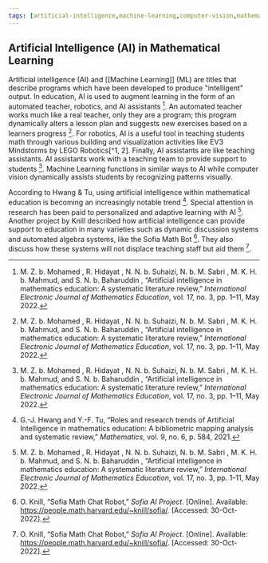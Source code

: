 ```yaml
---
tags: [artificial-intelligence,machine-learning,computer-vision,mathematical-learning]
---
```


## Artificial Intelligence (AI) in Mathematical Learning

Artificial intelligence (AI) and [[Machine Learning]] (ML) are titles that describe programs which have been developed to produce "intelligent" output.  In education, AI is used to augment learning in the form of an automated teacher, robotics, and AI assistants [^1].  An automated teacher works much like a real teacher, only they are a program; this program dynamically alters a lesson plan and suggests new exercises based on a learners progress [^1].  For robotics, AI is a useful tool in teaching students math through various building and visualization activities like EV3 Mindstorms by LEGO Robotics[^1, 2].  Finally, AI assistants are like teaching assistants.  AI assistants work with a teaching team to provide support to students [^1].  Machine Learning functions in similar ways to AI while computer vision dynamically assists students by recognizing patterns visually.

According to Hwang & Tu, using artificial intelligence within mathematical education is becoming an increasingly notable trend [^3].  Special attention in research has been paid to personalized and adaptive learning with AI [^1].  Another project by Knill described how artificial intelligence can provide support to education in many varieties such as dynamic discussion systems and automated algebra systems, like the Sofia Math Bot [^4].  They also discuss how these systems will not displace teaching staff but aid them [^4].

[^1]: M. Z. b. Mohamed , R. Hidayat , N. N. b. Suhaizi, N. b. M. Sabri , M. K. H. b. Mahmud, and S. N. b. Baharuddin , “Artificial intelligence in mathematics education: A systematic literature review,” _International Electronic Journal of Mathematics Education_, vol. 17, no. 3, pp. 1–11, May 2022.
[^2]: “Mindstorms EV3 downloads – Lego education,” _LEGO® Education_. [Online]. Available: https://education.lego.com/en-us/downloads/mindstorms-ev3/software#downloads. [Accessed: 28-Oct-2022].
[^3]: G.-J. Hwang and Y.-F. Tu, “Roles and research trends of Artificial Intelligence in mathematics education: A bibliometric mapping analysis and systematic review,” _Mathematics_, vol. 9, no. 6, p. 584, 2021.
[^4]: O. Knill, “Sofia Math Chat Robot,” _Sofia AI Project_. [Online]. Available: https://people.math.harvard.edu/~knill/sofia/. [Accessed: 30-Oct-2022].






